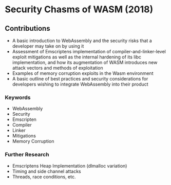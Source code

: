 # Security Chasms of WASM (2018)

## Contributions
- A basic introduction to WebAssembly and the security risks that a developer may take on by using it
- Assessment of Emscriptens implementation of compiler-and-linker-level exploit mitigations as well as the internal hardening of its libc implementation, and how its augmentation of WASM introduces new attack vectors and methods of exploitation
- Examples of memory corruption exploits in the Wasm environment
- A basic outline of best practices and security considerations for developers wishing to integrate WebAssembly into their product

### Keywords 
- WebAssembly
- Security
- Emscripten
- Compiler
- Linker
- Mitigations
- Memory Corruption

### Further Research
- Emscriptens Heap Implementation (dlmalloc variation)
- Timing and side channel attacks
- Threads, race conditions, etc.